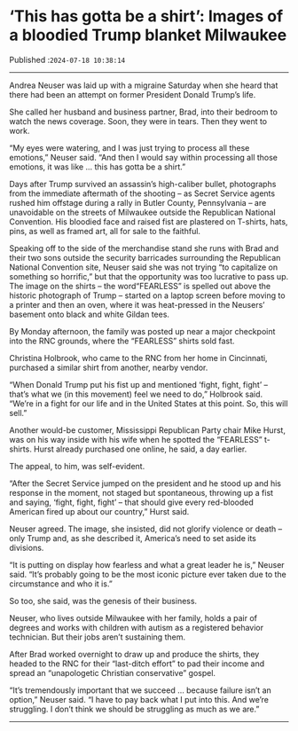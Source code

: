 # ‘This has gotta be a shirt’: Images of a bloodied Trump blanket Milwaukee

Published :`2024-07-18 10:38:14`

---

Andrea Neuser was laid up with a migraine Saturday when she heard that there had been an attempt on former President Donald Trump’s life.

She called her husband and business partner, Brad, into their bedroom to watch the news coverage. Soon, they were in tears. Then they went to work.

“My eyes were watering, and I was just trying to process all these emotions,” Neuser said. “And then I would say within processing all those emotions, it was like … this has gotta be a shirt.”

Days after Trump survived an assassin’s high-caliber bullet, photographs from the immediate aftermath of the shooting – as Secret Service agents rushed him offstage during a rally in Butler County, Pennsylvania – are unavoidable on the streets of Milwaukee outside the Republican National Convention. His bloodied face and raised fist are plastered on T-shirts, hats, pins, as well as framed art, all for sale to the faithful.

Speaking off to the side of the merchandise stand she runs with Brad and their two sons outside the security barricades surrounding the Republican National Convention site, Neuser said she was not trying “to capitalize on something so horrific,” but that the opportunity was too lucrative to pass up. The image on the shirts – the word“FEARLESS” is spelled out above the historic photograph of Trump – started on a laptop screen before moving to a printer and then an oven, where it was heat-pressed in the Neusers’ basement onto black and white Gildan tees.

By Monday afternoon, the family was posted up near a major checkpoint into the RNC grounds, where the “FEARLESS” shirts sold fast.

Christina Holbrook, who came to the RNC from her home in Cincinnati, purchased a similar shirt from another, nearby vendor.

“When Donald Trump put his fist up and mentioned ‘fight, fight, fight’ – that’s what we (in this movement) feel we need to do,” Holbrook said. “We’re in a fight for our life and in the United States at this point. So, this will sell.”

Another would-be customer, Mississippi Republican Party chair Mike Hurst, was on his way inside with his wife when he spotted the “FEARLESS” t-shirts. Hurst already purchased one online, he said, a day earlier.

The appeal, to him, was self-evident.

“After the Secret Service jumped on the president and he stood up and his response in the moment, not staged but spontaneous, throwing up a fist and saying, ‘fight, fight, fight’ – that should give every red-blooded American fired up about our country,” Hurst said.

Neuser agreed. The image, she insisted, did not glorify violence or death – only Trump and, as she described it, America’s need to set aside its divisions.

“It is putting on display how fearless and what a great leader he is,” Neuser said. “It’s probably going to be the most iconic picture ever taken due to the circumstance and who it is.”

So too, she said, was the genesis of their business.

Neuser, who lives outside Milwaukee with her family, holds a pair of degrees and works with children with autism as a registered behavior technician. But their jobs aren’t sustaining them.

After Brad worked overnight to draw up and produce the shirts, they headed to the RNC for their “last-ditch effort” to pad their income and spread an “unapologetic Christian conservative” gospel.

“It’s tremendously important that we succeed … because failure isn’t an option,” Neuser said. “I have to pay back what I put into this. And we’re struggling. I don’t think we should be struggling as much as we are.”

---

